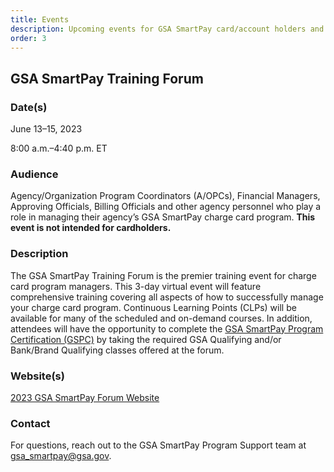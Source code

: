```yaml
---
title: Events
description: Upcoming events for GSA SmartPay card/account holders and program managers.
order: 3
---
```


## GSA SmartPay Training Forum
### Date(s) 
June 13–15, 2023

8:00 a.m.–4:40 p.m. ET

### Audience 
Agency/Organization Program Coordinators (A/OPCs), Financial Managers, Approving Officials, Billing Officials and other agency personnel who play a role in managing their agency’s GSA SmartPay charge card program. **This event is not intended for cardholders.**

### Description
The GSA SmartPay Training Forum is the premier training event for charge card program managers. This 3-day virtual event will feature comprehensive training covering all aspects of how to successfully manage your charge card program. Continuous Learning Points (CLPs) will be available for many of the scheduled and on-demand courses. In addition, attendees will have the opportunity to complete the [GSA SmartPay Program Certification (GSPC)](/files/smartbulletins/smart-bulletin-022.pdf) by taking the required GSA Qualifying and/or Bank/Brand Qualifying classes offered at the forum.

### Website(s)
[2023 GSA SmartPay Forum Website](https://gsasmartpayforum.org/)

### Contact 
For questions, reach out to the GSA SmartPay Program Support team at [gsa_smartpay@gsa.gov](mailto:gsa_smartpay@gsa.gov).
